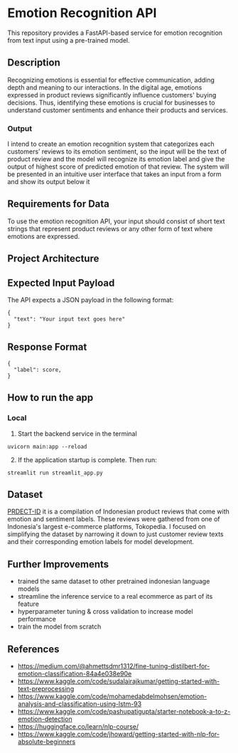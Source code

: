 # Emotion Recognition API
This repository provides a FastAPI-based service for emotion recognition from text input using a pre-trained model.

## Description
Recognizing emotions is essential for effective communication, adding depth and meaning to our interactions. 
In the digital age, emotions expressed in product reviews significantly influence customers' buying decisions. Thus, identifying these emotions is crucial for businesses to understand customer sentiments and enhance their products and services.

### Output
I intend to create an emotion recognition system that categorizes each customers’ reviews to its emotion sentiment, 
so the input will be the text of product review and the model will recognize its emotion label and give the output of highest score of predicted emotion of that review. 
The system will be presented in an intuitive user interface that takes an input from a form and show its output below it

## Requirements for Data
To use the emotion recognition API, your input should consist of short text strings that represent product reviews or any other form of text where emotions are expressed.

## Project Architecture

## Expected Input Payload
The API expects a JSON payload in the following format:
```
{
  "text": "Your input text goes here"
}
```

## Response Format
```
{
  "label": score,
}
```

## How to run the app
### Local
1. Start the backend service in the terminal
```
uvicorn main:app --reload
```
2. If the application startup is complete. Then run:
```
streamlit run streamlit_app.py
```

## Dataset
[PRDECT-ID](https://data.mendeley.com/datasets/574v66hf2v/1) 
it is a compilation of Indonesian product reviews that come with emotion and sentiment labels. These reviews were gathered from one of Indonesia's largest e-commerce platforms, Tokopedia. 
I focused on simplifying the dataset by narrowing it down to just customer review texts and their corresponding emotion labels for model development.

## Further Improvements
* trained the same dataset to other pretrained indonesian language models
* streamline the inference service to a real ecommerce as part of its feature
* hyperparameter tuning & cross validation to increase model performance
* train the model from scratch

## References
* https://medium.com/@ahmettsdmr1312/fine-tuning-distilbert-for-emotion-classification-84a4e038e90e 
* https://www.kaggle.com/code/sudalairajkumar/getting-started-with-text-preprocessing
* https://www.kaggle.com/code/mohamedabdelmohsen/emotion-analysis-and-classification-using-lstm-93
* https://www.kaggle.com/code/pashupatigupta/starter-notebook-a-to-z-emotion-detection
* https://huggingface.co/learn/nlp-course/
* https://www.kaggle.com/code/jhoward/getting-started-with-nlp-for-absolute-beginners 
